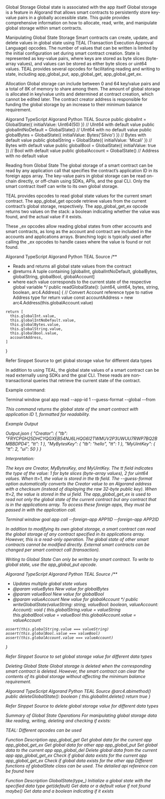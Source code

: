 Global Storage
Global state is associated with the app itself Global storage is a feature in Algorand that allows smart contracts to persistently store key-value pairs in a globally accessible state. This guide provides comprehensive information on how to allocate, read, write, and manipulate global storage within smart contracts.

Manipulating Global State Storage
Smart contracts can create, update, and delete values in global state using TEAL (Transaction Execution Approval Language) opcodes. The number of values that can be written is limited by the initial configuration set during smart contract creation. State is represented as key-value pairs, where keys are stored as byte slices (byte-array values), and values can be stored as either byte slices or uint64 values. TEAL provides several opcodes for facilitating reading and writing to state, including app_global_put, app_global_get, app_global_get_ex.

Allocation
Global storage can include between 0 and 64 key/value pairs and a total of 8K of memory to share among them. The amount of global storage is allocated in key/value units and determined at contract creation, which cannot be edited later. The contract creator address is responsible for funding the global storage by an increase to their minimum balance requirement.

Algorand TypeScript
Algorand Python
TEAL
Source
  public globalInt = GlobalState<uint64>({ initialValue: Uint64(50) }) // UInt64 with default value
  public globalIntNoDefault = GlobalState<uint64>() // UInt64 with no default value
  public globalBytes = GlobalState<bytes>({ initialValue: Bytes('Silvio') }) // Bytes with default value
  public globalString = GlobalState<string>({ initialValue: 'Micali' }) // Bytes with default value
  public globalBool = GlobalState({ initialValue: true }) // Bool with default value
  public globalAccount = GlobalState<Account>() // Address with no default value

Reading from Global State
The global storage of a smart contract can be read by any application call that specifies the contract’s application ID in its foreign apps array. The key-value pairs in global storage can be read on-chain directly, or off-chain using SDKs, APIs, and the goal CLI. Only the smart contract itself can write to its own global storage.

TEAL provides opcodes to read global state values for the current smart contract. The app_global_get opcode retrieve values from the current contract’s global storage, respectively. The app_global_get_ex opcode returns two values on the stack: a boolean indicating whether the value was found, and the actual value if it exists.

These _ex opcodes allow reading global states from other accounts and smart contracts, as long as the account and contract are included in the accounts and applications arrays. Branching logic is typically used after calling the _ex opcodes to handle cases where the value is found or not found.

Algorand TypeScript
Algorand Python
TEAL
Source
  /**
   * Reads and returns all global state values from the contract
   * @returns A tuple containing [globalInt, globalIntNoDefault, globalBytes, globalString, globalBool, globalAccount]
   * where each value corresponds to the current state of the respective global variable
   */
  public readGlobalState(): [uint64, uint64, bytes, string, boolean, arc4.Address] {
    // Convert Account reference type to native Address type for return value
    const accountAddress = new arc4.Address(this.globalAccount.value)

    return [
      this.globalInt.value,
      this.globalIntNoDefault.value,
      this.globalBytes.value,
      this.globalString.value,
      this.globalBool.value,
      accountAddress,
    ]
  }

Refer Sinppet Source to get global storage value for different data types

In addition to using TEAL, the global state values of a smart contract can be read externally using SDKs and the goal CLI. These reads are non-transactional queries that retrieve the current state of the contract.

Example command:

Terminal window
goal app read --app-id 1 --guess-format --global --from <ADDRESS>

This command returns the global state of the smart contract with application ID 1, formatted for readability.

Example Output

Output.json
{
  "Creator": {
    "tb": "FRYCPGH25DHCYQGXEB54NJ6LHQG6I2TWMUV2P3UWUU7RWP7BQ2BMBBDPD4",
    "tt": 1
  },
  "MyBytesKey": {
    "tb": "hello",
    "tt": 1
  },
  "MyUintKey": {
    "tt": 2,
    "ui": 50
  }
}

Interpretation:

The keys are Creator, MyBytesKey, and MyUintKey.
The tt field indicates the type of the value: 1 for byte slices (byte-array values), 2 for uint64 values.
When tt=1, the value is stored in the tb field. The --guess-format option automatically converts the Creator value to an Algorand address with a checksum (instead of displaying the raw 32-byte public key).
When tt=2, the value is stored in the ui field.
The app_global_get_ex is used to read not only the global state of the current contract but any contract that is in the applications array. To access these foreign apps, they must be passed in with the application call.

Terminal window
goal app call --foreign-app APP1ID --foreign-app APP2ID

In addition to modifying its own global storage, a smart contract can read the global storage of any contract specified in its applications array. However, this is a read-only operation. The global state of other smart contracts cannot be modified directly. External smart contracts can be changed per smart contract call (transaction).

Writing to Global State
Can only be written by smart contract. To write to global state, use the app_global_put opcode.

Algorand TypeScript
Algorand Python
TEAL
Source
  /**
   * Updates multiple global state values
   * @param valueBytes New value for globalBytes
   * @param valueBool New value for globalBool
   * @param valueAccount New value for globalAccount
   */
  public writeGlobalState(valueString: string, valueBool: boolean, valueAccount: Account): void {
    this.globalString.value = valueString
    this.globalBool.value = valueBool
    this.globalAccount.value = valueAccount

    assert(this.globalString.value === valueString)
    assert(this.globalBool.value === valueBool)
    assert(this.globalAccount.value === valueAccount)
  }

Refer Sinppet Source to set global storage value for different data types

Deleting Global State
Global storage is deleted when the corresponding smart contract is deleted. However, the smart contract can clear the contents of its global storage without affecting the minimum balance requirement.

Algorand TypeScript
Algorand Python
TEAL
Source
  @arc4.abimethod()
  public deleteGlobalState(): boolean {
    this.globalInt.delete()
    return true
  }

Refer Sinppet Source to delete global storage value for different data types

Summary of Global State Operations
For manipulating global storage data like reading, writing, deleting and checking if exists:

TEAL: Different opcodes can be used

Function	Description
app_global_get	Get global data for the current app
app_global_get_ex	Get global data for other app
app_global_put	Set global data to the current app
app_global_del	Delete global data from the current app
app_global_get_ex	Check if global data exists for the current app
app_global_get_ex	Check if global data exists for the other app
Different functions of globalState class can be used. The detailed api reference can be found here

Function	Description
GlobalState(type_)	Initialize a global state with the specified data type
get(default)	Get data or a default value if not found
maybe()	Get data and a boolean indicating if it exists